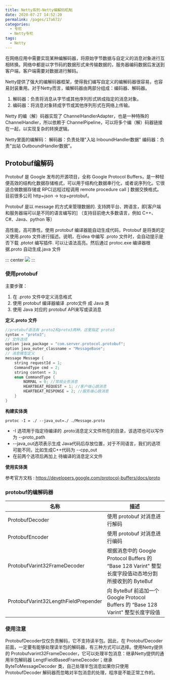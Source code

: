 ```yaml
---
title: Netty系列-Netty编解码机制
date: 2020-07-27 14:52:20
permalink: /pages/17a672/
categories: 
  - 专栏
  - Netty专栏
tags: 
  - Netty
---
```



在网络应用中需要实现某种编解码器，将原始字节数据与自定义的消息对象进行互相转换。网络中都是以字节码的数据形式来传输数据的，服务器编码数据后发送到客户端，客户端需要对数据进行解码。

Netty提供了强大的编解码器框架，使得我们编写自定义的编解码器很容易，也容易封装重用。对于Netty而言，编解码器由两部分组成：编码器、解码器。 

<!-- more -->

1. 解码器：负责将消息从字节或其他序列形式转成指定的消息对象。
2. 编码器：将消息对象转成字节或其他序列形式在网络上传输。

Netty 的编（解）码器实现了 ChannelHandlerAdapter，也是一种特殊的 ChannelHandler，所以依赖于 ChannelPipeline，可以将多个编（解）码器链接在一起，以实现复杂的转换逻辑。

Netty里面的编解码： 
    解码器：负责处理"入站 InboundHandler数据"
    编码器：负责"出站 OutboundHandler数据"。

## Protobuf编解码
Protobuf 是 Google 发布的开源项目，全称 Google Protocol Buffers，是一种轻便高效的结构化数据存储格式，可以用于结构化数据串行化，或者说序列化。它很适合做数据存储或 RPC[远程过程调用  remote procedure call ] 数据交换格式。目前很多公司 http+json -> tcp+protobuf。

Protobuf 是以 message 的方式来管理数据的. 支持跨平台、跨语言，即[客户端和服务器端可以是不同的语言编写的] （支持目前绝大多数语言，例如 C++、C#、Java、python 等）

高性能，高可靠性。使用 protobuf 编译器能自动生成代码，Protobuf 是将类的定义使用.proto 文件进行描述。说明，在idea 中编写 .proto 文件时，会自动提示是否下载 .ptotot 编写插件. 可以让语法高亮。然后通过 protoc.exe 编译器根据.proto 自动生成.java 文件

::: center
![](https://i.loli.net/2020/07/27/IcENFk7GSZoH9TR.png)
:::

### 使用protobuf

主要步骤：

1. 在 .proto 文件中定义消息格式
2. 使用 protobuf 编译器编译 .proto文件 成 Java 类
3. 使用 Java 对应的 protobuf API来写或读消息

**定义.proto 文件**
```java
//protobuf语法有 proto2和proto3两种，这里指定 proto3
syntax = "proto3"; 
// 文件选项
option java_package = "com.server.protocol.protobuf";
option java_outer_classname = "MessageBase";
// 消息模型定义
message Message {
    string requestId = 1;
    CommandType cmd = 2;
    string content = 3;
    enum CommandType {
        NORMAL = 0; //常规业务消息
        HEARTBEAT_REQUEST = 1; //客户端心跳消息
        HEARTBEAT_RESPONSE = 2; //服务端心跳消息
    }
}

```
**构建实体类**

```shell
protoc -I = ./ --java_out=./ ./Message.proto
```

- -I 选项用于指定待编译的 .proto消息定义文件所在的目录，该选项也可以写作为 --proto_path
- --java_out选项表示生成 Java代码后存放位置，对于不同语言，我们的选项可能不同，比如生成C++代码为 --cpp_out
- 在前两个选项后再加上 待编译的消息定义文件

**使用实体类**

参考官方文档 : https://developers.google.com/protocol-buffers/docs/proto

### protobuf的编解码器



| 名称                                 | 描述                                                         |
| ------------------------------------ | ------------------------------------------------------------ |
| ProtobufDecoder                      | 使用 protobuf 对消息进行解码                                 |
| ProtobufEncoder                      | 使用 protobuf 对消息进行编码                                 |
| ProtobufVarint32FrameDecoder         | 根据消息中的 Google Protocol Buffers 的 “Base 128 Varint" 整型长度字段值动态地分割所接收到的 ByteBuf |
| ProtobufVarint32LengthFieldPrepender | 向 ByteBuf 前追加一个Google Protocol Buffers 的 “Base 128 Varint" 整型长度字段值 |

### 使用注意

ProtobufDecoder仅仅负责解码，它不支持读半包。因此，在 ProtobufDecoder 前面，一定要有能够处理读半包的解码器，有三种方式可以选择。使用Netty提供的 Protobufvarint32FrameDecoder，它可以处理半包消息：继承Netty提供的通用半包解码器 LengtFieldBasedFrameDecoder；继承 ByteToMessageDecoder 类，自己处理半包消息如果你只使用 ProtobufDecoder 解码器而忽略对半包消息的处理，程序是不能正常工作的。


